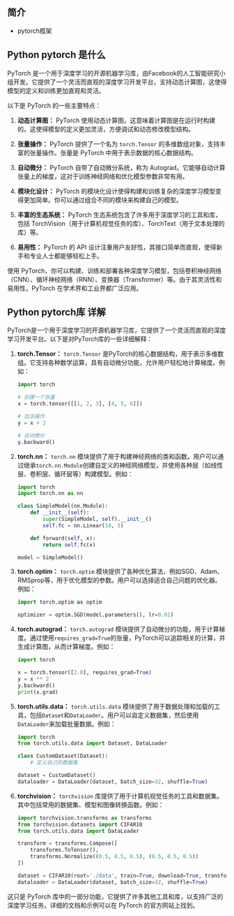 ## 简介

+ pytorch框架 

## Python pytorch 是什么

PyTorch 是一个用于深度学习的开源机器学习库，由Facebook的人工智能研究小组开发。它提供了一个灵活而直观的深度学习开发平台，支持动态计算图，这使得模型的定义和训练更加直观和灵活。

以下是 PyTorch 的一些主要特点：

1. **动态计算图：** PyTorch 使用动态计算图，这意味着计算图是在运行时构建的。这使得模型的定义更加灵活，方便调试和动态修改模型结构。

2. **张量操作：** PyTorch 提供了一个名为 `torch.Tensor` 的多维数组对象，支持丰富的张量操作。张量是 PyTorch 中用于表示数据的核心数据结构。

3. **自动微分：** PyTorch 自带了自动微分系统，称为 Autograd。它能够自动计算张量上的梯度，这对于训练神经网络和优化模型参数非常有用。

4. **模块化设计：** PyTorch 的模块化设计使得构建和训练复杂的深度学习模型变得更加简单。你可以通过组合不同的模块来构建自己的模型。

5. **丰富的生态系统：** PyTorch 生态系统包含了许多用于深度学习的工具和库，包括 TorchVision（用于计算机视觉任务的库）、TorchText（用于文本处理的库）等。

6. **易用性：** PyTorch 的 API 设计注重用户友好性，其接口简单而直观，使得新手和专业人士都能够轻松上手。

使用 PyTorch，你可以构建、训练和部署各种深度学习模型，包括卷积神经网络（CNN）、循环神经网络（RNN）、变换器（Transformer）等。由于其灵活性和易用性，PyTorch 在学术界和工业界都广泛应用。

## Python pytorch库 详解

PyTorch是一个用于深度学习的开源机器学习库，它提供了一个灵活而直观的深度学习开发平台。以下是对PyTorch库的一些详细解释：

1. **torch.Tensor：** `torch.Tensor` 是PyTorch的核心数据结构，用于表示多维数组。它支持各种数学运算，具有自动微分功能，允许用户轻松地计算梯度。例如：

    ```python
    import torch

    # 创建一个张量
    x = torch.tensor([[1, 2, 3], [4, 5, 6]])

    # 加法操作
    y = x + 2

    # 自动微分
    y.backward()
    ```

2. **torch.nn：** `torch.nn` 模块提供了用于构建神经网络的类和函数。用户可以通过继承`torch.nn.Module`创建自定义的神经网络模型，并使用各种层（如线性层、卷积层、循环层等）构建模型。例如：

    ```python
    import torch
    import torch.nn as nn

    class SimpleModel(nn.Module):
        def __init__(self):
            super(SimpleModel, self).__init__()
            self.fc = nn.Linear(10, 5)

        def forward(self, x):
            return self.fc(x)

    model = SimpleModel()
    ```

3. **torch.optim：** `torch.optim` 模块提供了各种优化算法，例如SGD、Adam、RMSprop等，用于优化模型的参数。用户可以选择适合自己问题的优化器。例如：

    ```python
    import torch.optim as optim

    optimizer = optim.SGD(model.parameters(), lr=0.01)
    ```

4. **torch.autograd：** `torch.autograd` 模块提供了自动微分的功能，用于计算梯度。通过使用`requires_grad=True`的张量，PyTorch可以追踪相关的计算，并生成计算图，从而计算梯度。例如：

    ```python
    import torch

    x = torch.tensor([2.0], requires_grad=True)
    y = x ** 2
    y.backward()
    print(x.grad)
    ```

5. **torch.utils.data：** `torch.utils.data` 模块提供了用于数据处理和加载的工具，包括`Dataset`和`DataLoader`。用户可以自定义数据集，然后使用`DataLoader`来加载批量数据。例如：

    ```python
    import torch
    from torch.utils.data import Dataset, DataLoader

    class CustomDataset(Dataset):
        # 定义自己的数据集

    dataset = CustomDataset()
    dataloader = DataLoader(dataset, batch_size=32, shuffle=True)
    ```

6. **torchvision：** `torchvision` 库提供了用于计算机视觉任务的工具和数据集。其中包括常用的数据集、模型和图像转换函数。例如：

    ```python
    import torchvision.transforms as transforms
    from torchvision.datasets import CIFAR10
    from torch.utils.data import DataLoader

    transform = transforms.Compose([
        transforms.ToTensor(),
        transforms.Normalize((0.5, 0.5, 0.5), (0.5, 0.5, 0.5))
    ])

    dataset = CIFAR10(root='./data', train=True, download=True, transform=transform)
    dataloader = DataLoader(dataset, batch_size=32, shuffle=True)
    ```

这只是 PyTorch 库中的一部分功能，它提供了许多其他工具和库，以支持广泛的深度学习任务。详细的文档和示例可以在 PyTorch 的官方网站上找到。